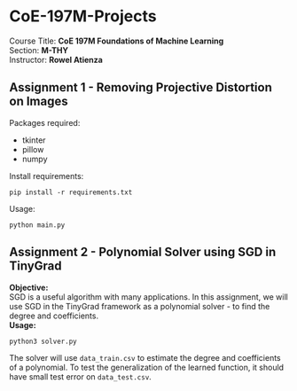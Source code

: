 # CoE-197M-Projects
Course Title: **CoE 197M Foundations of Machine Learning** \
Section: **M-THY** \
Instructor: **Rowel Atienza**

## Assignment 1 - Removing Projective Distortion on Images

Packages required:
* tkinter
* pillow
* numpy

Install requirements:
```
pip install -r requirements.txt
```

Usage:
```
python main.py
```

## Assignment 2 - Polynomial Solver using SGD in TinyGrad
**Objective:** \
SGD is a useful algorithm with many applications. In this assignment, we will use SGD in the TinyGrad framework as a polynomial solver - to find the degree and coefficients. \
**Usage:** 
```
python3 solver.py
```
The solver will use `data_train.csv` to estimate the degree and coefficients of a polynomial. To test the generalization of the learned function, it should have small test error on `data_test.csv`.
